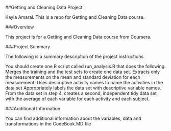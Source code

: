 ##Getting and Cleaning Data Project

Kayla Amaral. This is a repo for Getting and Cleaning Data course.

###Overview

This project is for a Getting and Cleaning Data course from Coursera. 


###Project Summary

The following is a summary description of the project instructions

 You should create one R script called run_analysis.R that does the following. 
Merges the training and the test sets to create one data set.
Extracts only the measurements on the mean and standard deviation for each measurement. 
Uses descriptive activity names to name the activities in the data set
Appropriately labels the data set with descriptive variable names. 
From the data set in step 4, creates a second, independent tidy data set with the average of each variable for each activity and each subject.

###Additional Information

You can find additional information about the variables, data and transformations in the CodeBook.MD file